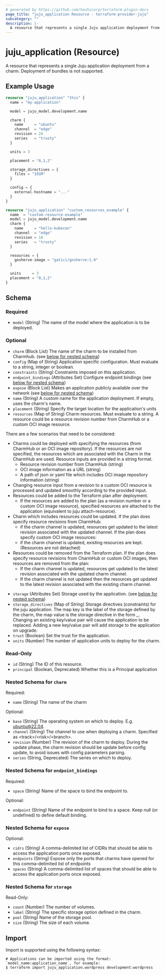 ```yaml
---
# generated by https://github.com/hashicorp/terraform-plugin-docs
page_title: "juju_application Resource - terraform-provider-juju"
subcategory: ""
description: |-
  A resource that represents a single Juju application deployment from a charm. Deployment of bundles is not supported.
---
```


# juju_application (Resource)

A resource that represents a single Juju application deployment from a charm. Deployment of bundles is not supported.

## Example Usage

```terraform
resource "juju_application" "this" {
  name = "my-application"

  model = juju_model.development.name

  charm {
    name     = "ubuntu"
    channel  = "edge"
    revision = 24
    series   = "trusty"
  }

  units = 3

  placement = "0,1,2"

  storage_directives = {
    files = "101M"
  }

  config = {
    external-hostname = "..."
  }
}

resource "juju_application" "custom_resources_example" {
  name  = "custom-resource-example"
  model = juju_model.development.name
  charm {
    name     = "hello-kubecon"
    channel  = "edge"
    revision = 14
    series   = "trusty"
  }

  resources = {
    gosherve-image = "gatici/gosherve:1.0"
  }

  units     = 3
  placement = "0,1,2"
}
```

<!-- schema generated by tfplugindocs -->
## Schema

### Required

- `model` (String) The name of the model where the application is to be deployed.

### Optional

- `charm` (Block List) The name of the charm to be installed from Charmhub. (see [below for nested schema](#nestedblock--charm))
- `config` (Map of String) Application specific configuration. Must evaluate to a string, integer or boolean.
- `constraints` (String) Constraints imposed on this application.
- `endpoint_bindings` (Attributes Set) Configure endpoint bindings (see [below for nested schema](#nestedatt--endpoint_bindings))
- `expose` (Block List) Makes an application publicly available over the network (see [below for nested schema](#nestedblock--expose))
- `name` (String) A custom name for the application deployment. If empty, uses the charm's name.
- `placement` (String) Specify the target location for the application's units
- `resources` (Map of String) Charm resources. Must evaluate to a string. A resource could be a resource revision number from CharmHub or a custom OCI image resource.

There are a few scenarios that need to be considered:
* Charms could be deployed with specifying the resources (from CharmHub or an OCI image repository). If the resources are not specified, the resources which are associated with the Charm in the CharmHub are used.
  Resource inputs are provided in a string format.
	- Resource revision number from CharmHub (string)
	- OCI image information as a URL (string)
	- A path of json or yaml file which includes OCI image repository information (string)
* Changing resource input from a revision to a custom OCI resource is processed and updated smoothly according to the provided input.
* Resources could be added to the Terraform plan after deployment.
	- If the resources are added to the plan (as a revision number or a custom OCI image resource), specified resources are attached to the application (equivalent to juju attach-resource).
* Charm which includes resources could be updated.
  If the plan does specify resource revisions from CharmHub:
	- if the charm channel is updated, resources get updated to the latest revision associated with the updated channel.
	  If the plan does specify custom OCI image resources:
	- if the charm channel is updated, existing resources are kept. (Resources are not detached)
* Resources could be removed from the Terraform plan.
  If the plan does specify resource revisions from CharmHub or custom OCI images, then resources are removed from the plan:
	- If the charm channel is updated, resources get updated to the latest revision associated with the updated charm channel.
	- If the charm channel is not updated then the resources get updated to the latest revision associated with the existing charm channel.
- `storage` (Attributes Set) Storage used by the application. (see [below for nested schema](#nestedatt--storage))
- `storage_directives` (Map of String) Storage directives (constraints) for the juju application. The map key is the label of the storage defined by the charm, the map value is the storage directive in the form <pool>,<count>,<size>. Changing an existing key/value pair will cause the application to be replaced. Adding a new key/value pair will add storage to the application on upgrade.
- `trust` (Boolean) Set the trust for the application.
- `units` (Number) The number of application units to deploy for the charm.

### Read-Only

- `id` (String) The ID of this resource.
- `principal` (Boolean, Deprecated) Whether this is a Principal application

<a id="nestedblock--charm"></a>
### Nested Schema for `charm`

Required:

- `name` (String) The name of the charm

Optional:

- `base` (String) The operating system on which to deploy. E.g. ubuntu@22.04.
- `channel` (String) The channel to use when deploying a charm. Specified as \<track>/\<risk>/\<branch>.
- `revision` (Number) The revision of the charm to deploy. During the update phase, the charm revision should be update before config update, to avoid issues with config parameters parsing.
- `series` (String, Deprecated) The series on which to deploy.


<a id="nestedatt--endpoint_bindings"></a>
### Nested Schema for `endpoint_bindings`

Required:

- `space` (String) Name of the space to bind the endpoint to.

Optional:

- `endpoint` (String) Name of the endpoint to bind to a space. Keep null (or undefined) to define default binding.


<a id="nestedblock--expose"></a>
### Nested Schema for `expose`

Optional:

- `cidrs` (String) A comma-delimited list of CIDRs that should be able to access the application ports once exposed.
- `endpoints` (String) Expose only the ports that charms have opened for this comma-delimited list of endpoints
- `spaces` (String) A comma-delimited list of spaces that should be able to access the application ports once exposed.


<a id="nestedatt--storage"></a>
### Nested Schema for `storage`

Read-Only:

- `count` (Number) The number of volumes.
- `label` (String) The specific storage option defined in the charm.
- `pool` (String) Name of the storage pool.
- `size` (String) The size of each volume.

## Import

Import is supported using the following syntax:

```shell
# Applications can be imported using the format: `model_name:application_name`, for example:
$ terraform import juju_application.wordpress development:wordpress
```
